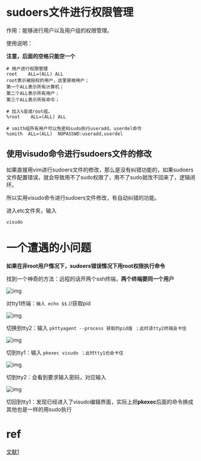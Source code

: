 # sudoers文件进行权限管理

作用：能够进行用户以及用户组的权限管理。

使用说明：

**注意，后面的空格只能空一个**

```
# 用户进行权限管理
root    ALL=(ALL) ALL
root表示被授权的用户，这里是根用户；
第一个ALL表示所有计算机；
第二个ALL表示所有用户；
第三个ALL表示所有命令；

# 加入%变成root组。
%root    ALL=(ALL) ALL

# smith组所有用户可以免密码sudo执行useradd，userdel命令
%smith  ALL=(ALL)  NOPASSWD:useradd,userdel
```



## 使用visudo命令进行sudoers文件的修改

如果直接用vim进行sudoers文件的修改，那么是没有纠错功能的，如果sudoers文件配置错误，就会导致用不了sudo权限了，用不了sudo就改不回来了，逻辑闭环。

所以实用visudo命令进行sudoers文件修改，有自动纠错的功能。

进入etc文件夹，输入

```
visudo
```



# 一个遭遇的小问题

**如果在非root用户情况下，sudoers错误情况下用root权限执行命令**

找到一个神奇的方法：远程的话开两个ssh终端，**两个终端要同一个用户**

![img](https://raw.githubusercontent.com/2892211452/MDimg/master/image/e09b44733b8bab72990d5e40b3bcb69c/e3e8639dd831b735642e605ccc98633b.png)

 对tty1终端：`输入 echo $$` //获取pid

![img](https://raw.githubusercontent.com/2892211452/MDimg/master/image/e09b44733b8bab72990d5e40b3bcb69c/8553a5cf738f52d6744883d14c9294e6.png)

切换到tty2：输入 `pkttyagent --process 获取的pid值 ；此时该tty2终端会卡住`

![img](https://raw.githubusercontent.com/2892211452/MDimg/master/image/e09b44733b8bab72990d5e40b3bcb69c/7a63cd8c0ae43c4b884b7b0a372bd21b.png)

切到tty1：输入 `pkexec visudo ；此时tty1也会卡住`

![img](https://raw.githubusercontent.com/2892211452/MDimg/master/image/e09b44733b8bab72990d5e40b3bcb69c/2e87ef8581039357afd440a5f9df053d.png)

切到tty2：会看到要求输入密码，对应输入

![img](https://raw.githubusercontent.com/2892211452/MDimg/master/image/e09b44733b8bab72990d5e40b3bcb69c/5e9ad097ba63376251f15cd919447a52.png)

切回到tty1：发现已经进入了visudo编辑界面，实际上把**pkexec**后面的命令换成其他也是一样的用sudo执行

# ref

[文献1](https://www.cnblogs.com/wayneliu007/p/10321542.html)

